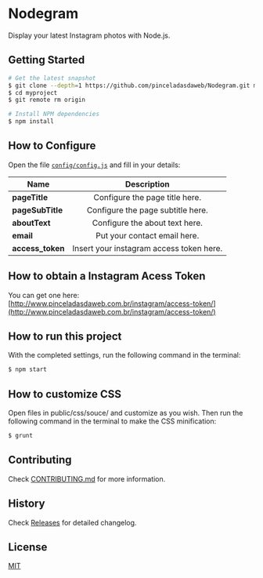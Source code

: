 # Nodegram

Display your latest Instagram photos with Node.js.

## Getting Started

```bash
# Get the latest snapshot
$ git clone --depth=1 https://github.com/pinceladasdaweb/Nodegram.git myproject
$ cd myproject
$ git remote rm origin

# Install NPM dependencies
$ npm install
```

## How to Configure

Open the file [`config/config.js`](config/config.js) and fill in your details:

| Name                               | Description                                                 |
| ---------------------------------- |:-----------------------------------------------------------:|
| **pageTitle**                      | Configure the page title here.                              |
| **pageSubTitle**                   | Configure the page subtitle here.                           |
| **aboutText**                      | Configure the about text here.                              |
| **email**                          | Put your contact email here.                                |
| **access_token**                   | Insert your instagram access token here.                    |

## How to obtain a Instagram Acess Token

You can get one here: [http://www.pinceladasdaweb.com.br/instagram/access-token/](http://www.pinceladasdaweb.com.br/instagram/access-token/)

## How to run this project

With the completed settings, run the following command in the terminal:

```bash
$ npm start
```

## How to customize CSS

Open files in public/css/souce/ and customize as you wish. Then run the following command in the terminal to make the CSS minification:

```bash
$ grunt
```

## Contributing

Check [CONTRIBUTING.md](https://github.com/pinceladasdaweb/Nodegram/blob/master/CONTRIBUTING.md) for more information.

## History

Check [Releases](https://github.com/pinceladasdaweb/Nodegram/releases) for detailed changelog.

## License

[MIT](LICENSE)
